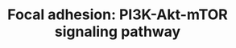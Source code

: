 ---
annotations:
- type: Pathway Ontology
  value: signaling pathway
- type: Pathway Ontology
  value: phosphatidylinositol 3-kinase signaling pathway
- type: Pathway Ontology
  value: mTOR signaling pathway
- type: Pathway Ontology
  value: cell adhesion signaling pathway
authors:
- Zgan
- Khanspers
- MaintBot
- Egonw
- Jmelius
- Mkutmon
- DeSl
- Marvin M2
- Eweitz
description: 'Cell-matrix adhesions play essential roles in important biological processes
  including cell motility, cell proliferation, cell differentiation, regulation of
  gene expression and cell survival. At the cell-extracellular matrix contact points,
  specialized structures are formed and termed focal adhesions, where bundles of actin
  filaments are anchored to transmembrane receptors of the integrin family through
  a multi-molecular complex of junctional plaque proteins. Some of the constituents
  of focal adhesions participate in the structural link between membrane receptors
  and the actin cytoskeleton, while others are signalling molecules, including different
  protein kinases and phosphatases, their substrates, and various adapter proteins.
  Integrin signaling is dependent upon the non-receptor tyrosine kinase activities
  of the FAK and src proteins as well as the adaptor protein functions of FAK, src
  and Shc to initiate downstream signaling events. These signalling events culminate
  in reorganization of the actin cytoskeleton; a prerequisite for changes in cell
  shape and motility, and gene expression. Similar morphological alterations and modulation
  of gene expression are initiated by the binding of growth factors to their respective
  receptors, emphasizing the considerable crosstalk between adhesion- and growth factor-mediated
  signalling.  Source: KEGG http://www.genome.jp/kegg-bin/show_pathway?org_name=mmu&mapno=04151
  http://www.genome.jp/kegg-bin/show_pathway?org_name=mmu&mapno=04150 http://www.genome.jp/kegg-bin/show_pathway?org_name=mmu&mapno=04152'
last-edited: 2021-05-11
organisms:
- Mus musculus
redirect_from:
- /index.php/Pathway:WP2841
- /instance/WP2841
schema-jsonld:
- '@context': https://schema.org/
  '@id': https://wikipathways.github.io/pathways/WP2841.html
  '@type': Dataset
  creator:
    '@type': Organization
    name: WikiPathways
  description: 'Cell-matrix adhesions play essential roles in important biological
    processes including cell motility, cell proliferation, cell differentiation, regulation
    of gene expression and cell survival. At the cell-extracellular matrix contact
    points, specialized structures are formed and termed focal adhesions, where bundles
    of actin filaments are anchored to transmembrane receptors of the integrin family
    through a multi-molecular complex of junctional plaque proteins. Some of the constituents
    of focal adhesions participate in the structural link between membrane receptors
    and the actin cytoskeleton, while others are signalling molecules, including different
    protein kinases and phosphatases, their substrates, and various adapter proteins.
    Integrin signaling is dependent upon the non-receptor tyrosine kinase activities
    of the FAK and src proteins as well as the adaptor protein functions of FAK, src
    and Shc to initiate downstream signaling events. These signalling events culminate
    in reorganization of the actin cytoskeleton; a prerequisite for changes in cell
    shape and motility, and gene expression. Similar morphological alterations and
    modulation of gene expression are initiated by the binding of growth factors to
    their respective receptors, emphasizing the considerable crosstalk between adhesion-
    and growth factor-mediated signalling.  Source: KEGG http://www.genome.jp/kegg-bin/show_pathway?org_name=mmu&mapno=04151
    http://www.genome.jp/kegg-bin/show_pathway?org_name=mmu&mapno=04150 http://www.genome.jp/kegg-bin/show_pathway?org_name=mmu&mapno=04152'
  keywords:
  - ''
  - Efna4
  - Ngfr
  - Ifna1
  - Itga5
  - Tnr
  - Ppp2ca
  - Rps6
  - Angpt2
  - Rab2a
  - Mapk3
  - Nos1
  - Gh
  - Ppp2r3a
  - Fgf7
  - Tcl1
  - Gng7
  - 'NO'
  - Pik3r1
  - Pfkfb4
  - Itga2b
  - Prkaa
  - Pgf
  - Prkaa2
  - Nos2
  - Prlr
  - Efna5
  - Csf1r
  - Fgf13
  - Ibsp
  - Fgf10
  - Ifna14
  - Col5a1
  - Pik3ip1
  - Itgax
  - Pten
  - Pdgfb
  - Mapk1
  - Fgf
  - Tcl1b4
  - Rab14
  - Map2k1
  - Slc2a3
  - Itgb3
  - Kras
  - Fgf21
  - Itgb2
  - Gngt2
  - Crtc2
  - Thbs3
  - Egf
  - Slc2a2
  - Fgf23
  - Hsp90b1
  - Pik3c2b
  - Lpar6
  - Col4a4
  - Hras
  - Ptk2
  - Akt3
  - Itga10
  - Gng8
  - Ppp2r2b
  - Gys2
  - Ngf
  - Fgf3
  - Gnb1
  - Col6a2
  - Pik3cg
  - Ins2
  - Mapk2k2
  - Pdgfa
  - Reln
  - Cab39l
  - Ppp2r3d
  - Egfr
  - Itga9
  - Spp1
  - Ppp2r1b
  - Tsc1
  - Irs4
  - Hif2a
  - Col5a3
  - Tsc2
  - ppp2r5a
  - Strada
  - Atf4
  - Epor
  - Irs1
  - Fgf16
  - Flt4
  - Ddit4
  - Flt1
  - Itgal
  - Phlpp2
  - Eif4b
  - Csf3r
  - Itgb8
  - Eif4ebp1
  - Fgf11
  - Hsp90aa1
  - Osmr
  - Srebf1
  - Gng12
  - Ppp2r3c
  - Itgb1
  - Ifna4
  - Tnc
  - Comp
  - Itga7
  - Lpar5
  - Efna1
  - Ppp2r2c
  - Epha2
  - Kitl
  - Rheb
  - Ifna2
  - Pdk1
  - Vwf
  - Col5a2
  - Fgf14
  - Igf1r
  - Angpt1
  - Col4a6
  - Angpt4
  - Tbc1d1
  - Akt2
  - Insr
  - Fgf12
  - Gnb3
  - Itgav
  - Pdgfd
  - Ulk1
  - Ppp2r5b
  - Rab8a
  - Pdgfra
  - Fgf4
  - Gng3
  - Lamc2
  - Hif3a
  - Met
  - Kdr
  - Il4ra
  - Pelo
  - Fgf15
  - Lamc3
  - Pdgfrb
  - Nos3
  - Tnn
  - Rps6kb2
  - Itgam
  - Pfkfb3
  - Fgf22
  - Gng4
  - Ifnb1
  - Ppp2r1a
  - Gng2
  - Phllp1
  - Thbs1
  - Pfkfb2
  - Nras
  - Raf1
  - Ghr
  - Lama1
  - Fgf8
  - Ppp2cb
  - Il6ra
  - Gng13
  - Cdkn1b
  - Slc2a4
  - Eif4e2
  - Lama2
  - Creb1
  - Eif4e
  - Lama4
  - Thbs2
  - Fgf9
  - Pik3ca
  - F2r
  - Rptor
  - Lpar2
  - Rab10
  - Ppp2r5d
  - Itga4
  - Ifna6
  - Eif4e1b
  - Mtcp1
  - Ifnar2
  - Csf3
  - Gnb2
  - Gm15776
  - Itga8
  - Fgfr1
  - Gnb4
  - Slc2a1
  - Bad
  - Jak1
  - Il2rg
  - Thbs4
  - Itga11
  - Lamb2
  - Il2ra
  - Mlst8
  - Col11a2
  - Hmgcr
  - Foxo1
  - Itgb4
  - Fgf2
  - Chrm2
  - Sos1
  - Il2
  - Ifna7
  - Lipe
  - Akt1
  - Creb3l1
  - Il2rb
  - Fgfr2
  - Ppp2r5c
  - Itgb7
  - Fgfr3
  - Lama5
  - Fgf20
  - Pik3cb
  - Itga3
  - Fn1
  - Rps6kb1
  - Lpar1
  - Vegfa
  - Cdc37
  - Kik1b4
  - Col2a1
  - Il7r
  - Ifnab
  - Vtn
  - Lamb1-1
  - Ppp2r2d
  - Col4a2
  - Vegfb
  - LOC235580
  - Gm2436
  - Tek
  - Vegfc
  - Casp9
  - Fgf18
  - Tnxb
  - Insulin
  - Figf
  - Col4a1
  - Cab39
  - Lpar4
  - Gsk3b
  - Pik3r4
  - Pfkfb1
  - Fgf17
  - Ifnar1
  - Pik3r5
  - Ppp2r5e
  - Pdgfc
  - Hif1a
  - Il3ra
  - Ikbkg
  - Gm5741
  - Kit
  - Cdkn1a
  - Chad
  - Ifna11
  - Gng10
  - Col3a1
  - Creb3l2
  - Ifna9
  - Acaca
  - Pik3cd
  - Lpar3
  - Ikbkb
  - Gngt1
  - Elavl1
  - Epo
  - Hsp90ab1
  - Csf1
  - Gm12597
  - Efna3
  - Mdm2
  - Creb3l3
  - Irs2
  - Osm
  - Grb2
  - Chrm1
  - Col1a1
  - Ppargc1a
  - Foxo3
  - Atf6b
  - Itga6
  - Itgb5
  - Itgae
  - Pik3c2g
  - Gm2446
  - Creb3l4
  - Jak3
  - Itga2
  - Akt1s1
  - Itgad
  - Atf2
  - Ifg1
  - Lamc1
  - Col1a2
  - Gng5
  - Lama3
  - Creb5
  - Itgb6
  - Ifna12
  - Gys1
  - Rab11b
  - Fgf6
  - Gng11
  - Ifna13
  - Hgf
  - Irs3
  - Ins1
  - Ifna5
  - Tcl1b1
  - Efna2
  - Col11a1
  - Fgfr4
  - Prl
  - Pik3r2
  - Pik3c2a
  - Lamb3
  - Creb3
  - Jak2
  - Mtor
  - Stk11
  license: CC0
  name: 'Focal adhesion: PI3K-Akt-mTOR signaling pathway'
seo: CreativeWork
title: 'Focal adhesion: PI3K-Akt-mTOR signaling pathway'
wpid: WP2841
---